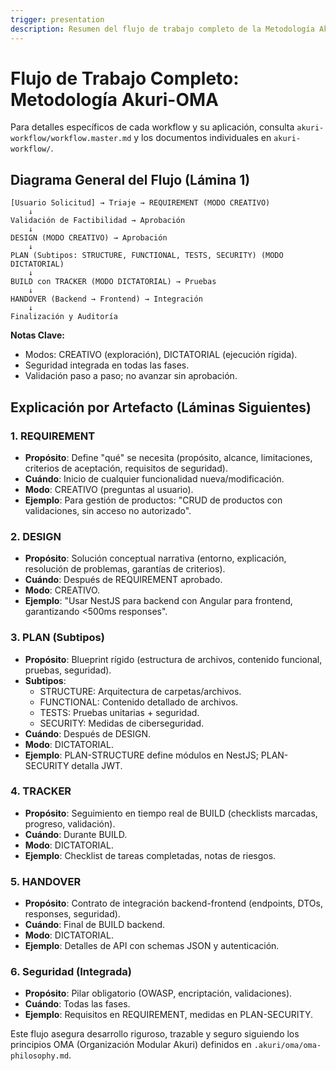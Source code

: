 ```yaml
---
trigger: presentation
description: Resumen del flujo de trabajo completo de la Metodología Akuri-OMA para presentaciones, con diagrama y explicaciones por artefacto.
---
```


# Flujo de Trabajo Completo: Metodología Akuri-OMA

Para detalles específicos de cada workflow y su aplicación, consulta `akuri-workflow/workflow.master.md` y los documentos individuales en `akuri-workflow/`.

## Diagrama General del Flujo (Lámina 1)

```
[Usuario Solicitud] → Triaje → REQUIREMENT (MODO CREATIVO)
    ↓
Validación de Factibilidad → Aprobación
    ↓
DESIGN (MODO CREATIVO) → Aprobación
    ↓
PLAN (Subtipos: STRUCTURE, FUNCTIONAL, TESTS, SECURITY) (MODO DICTATORIAL)
    ↓
BUILD con TRACKER (MODO DICTATORIAL) → Pruebas
    ↓
HANDOVER (Backend → Frontend) → Integración
    ↓
Finalización y Auditoría
```

**Notas Clave:**
- Modos: CREATIVO (exploración), DICTATORIAL (ejecución rígida).
- Seguridad integrada en todas las fases.
- Validación paso a paso; no avanzar sin aprobación.

## Explicación por Artefacto (Láminas Siguientes)

### 1. REQUIREMENT
- **Propósito**: Define "qué" se necesita (propósito, alcance, limitaciones, criterios de aceptación, requisitos de seguridad).
- **Cuándo**: Inicio de cualquier funcionalidad nueva/modificación.
- **Modo**: CREATIVO (preguntas al usuario).
- **Ejemplo**: Para gestión de productos: "CRUD de productos con validaciones, sin acceso no autorizado".

### 2. DESIGN
- **Propósito**: Solución conceptual narrativa (entorno, explicación, resolución de problemas, garantías de criterios).
- **Cuándo**: Después de REQUIREMENT aprobado.
- **Modo**: CREATIVO.
- **Ejemplo**: "Usar NestJS para backend con Angular para frontend, garantizando <500ms responses".

### 3. PLAN (Subtipos)
- **Propósito**: Blueprint rígido (estructura de archivos, contenido funcional, pruebas, seguridad).
- **Subtipos**:
  - STRUCTURE: Arquitectura de carpetas/archivos.
  - FUNCTIONAL: Contenido detallado de archivos.
  - TESTS: Pruebas unitarias + seguridad.
  - SECURITY: Medidas de ciberseguridad.
- **Cuándo**: Después de DESIGN.
- **Modo**: DICTATORIAL.
- **Ejemplo**: PLAN-STRUCTURE define módulos en NestJS; PLAN-SECURITY detalla JWT.

### 4. TRACKER
- **Propósito**: Seguimiento en tiempo real de BUILD (checklists marcadas, progreso, validación).
- **Cuándo**: Durante BUILD.
- **Modo**: DICTATORIAL.
- **Ejemplo**: Checklist de tareas completadas, notas de riesgos.

### 5. HANDOVER
- **Propósito**: Contrato de integración backend-frontend (endpoints, DTOs, responses, seguridad).
- **Cuándo**: Final de BUILD backend.
- **Modo**: DICTATORIAL.
- **Ejemplo**: Detalles de API con schemas JSON y autenticación.

### 6. Seguridad (Integrada)
- **Propósito**: Pilar obligatorio (OWASP, encriptación, validaciones).
- **Cuándo**: Todas las fases.
- **Ejemplo**: Requisitos en REQUIREMENT, medidas en PLAN-SECURITY.

Este flujo asegura desarrollo riguroso, trazable y seguro siguiendo los principios OMA (Organización Modular Akuri) definidos en `.akuri/oma/oma-philosophy.md`.